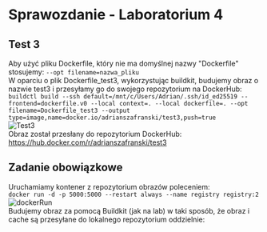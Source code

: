 # Sprawozdanie - Laboratorium 4

## Test 3
Aby użyć pliku Dockerfile, który nie ma domyślnej nazwy "Dockerfile" stosujemy: ```--opt filename=nazwa_pliku```<br />
W oparciu o plik Dockerfile_test3, wykorzystując buildkit, budujemy obraz o nazwie test3 i przesyłamy go do swojego repozytorium na DockerHub:<br />
```buildctl build --ssh default=/mnt/c/Users/Adrian/.ssh/id_ed25519 --frontend=dockerfile.v0 --local context=. --local dockerfile=. --opt filename=Dockerfile_test3 --output type=image,name=docker.io/adrianszafranski/test3,push=true```<br />
![Test3](https://github.com/Adrian54549/lab4_PFSwChO/blob/main/screenshots/test3.png)<br />
Obraz został przesłany do repozytorium DockerHub: https://hub.docker.com/r/adrianszafranski/test3

## Zadanie obowiązkowe
Uruchamiamy kontener z repozytorium obrazów poleceniem:<br />
```docker run -d -p 5000:5000 --restart always --name registry registry:2```<br />
![dockerRun](https://github.com/Adrian54549/lab4_PFSwChO/blob/main/screenshots/zo_DockerRun.png)<br />
Budujemy obraz za pomocą Buildkit (jak na lab) w taki sposób, że obraz i cache są przesyłane do lokalnego repozytorium oddzielnie:<br />
